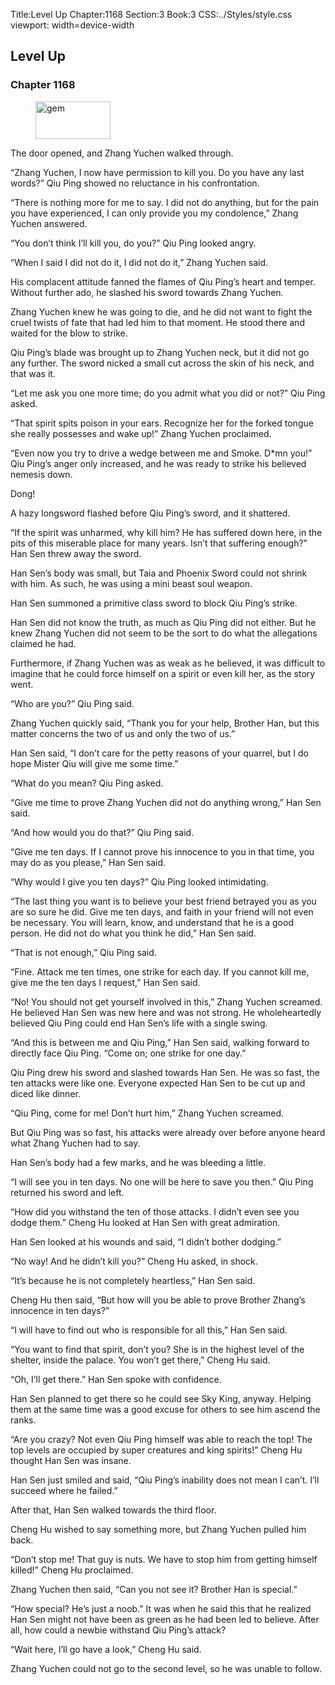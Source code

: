 Title:Level Up 
Chapter:1168 
Section:3 
Book:3 
CSS:../Styles/style.css 
viewport: width=device-width
  
## Level Up
### Chapter 1168
  
<figure>
	<img src="../Images/gem.gif" alt="gem" id="gem" width="120" height="60" />
</figure>
  

  
The door opened, and Zhang Yuchen walked through.

“Zhang Yuchen, I now have permission to kill you. Do you have any last words?” Qiu Ping showed no reluctance in his confrontation.

“There is nothing more for me to say. I did not do anything, but for the pain you have experienced, I can only provide you my condolence,” Zhang Yuchen answered.

“You don’t think I’ll kill you, do you?” Qiu Ping looked angry.

“When I said I did not do it, I did not do it,” Zhang Yuchen said.

His complacent attitude fanned the flames of Qiu Ping’s heart and temper. Without further ado, he slashed his sword towards Zhang Yuchen.

Zhang Yuchen knew he was going to die, and he did not want to fight the cruel twists of fate that had led him to that moment. He stood there and waited for the blow to strike.

Qiu Ping’s blade was brought up to Zhang Yuchen neck, but it did not go any further. The sword nicked a small cut across the skin of his neck, and that was it.

“Let me ask you one more time; do you admit what you did or not?” Qiu Ping asked.

“That spirit spits poison in your ears. Recognize her for the forked tongue she really possesses and wake up!” Zhang Yuchen proclaimed.

“Even now you try to drive a wedge between me and Smoke. D*mn you!” Qiu Ping’s anger only increased, and he was ready to strike his believed nemesis down.

Dong!

A hazy longsword flashed before Qiu Ping’s sword, and it shattered.

“If the spirit was unharmed, why kill him? He has suffered down here, in the pits of this miserable place for many years. Isn’t that suffering enough?” Han Sen threw away the sword.

Han Sen’s body was small, but Taia and Phoenix Sword could not shrink with him. As such, he was using a mini beast soul weapon.

Han Sen summoned a primitive class sword to block Qiu Ping’s strike.

Han Sen did not know the truth, as much as Qiu Ping did not either. But he knew Zhang Yuchen did not seem to be the sort to do what the allegations claimed he had.

Furthermore, if Zhang Yuchen was as weak as he believed, it was difficult to imagine that he could force himself on a spirit or even kill her, as the story went.

“Who are you?” Qiu Ping said.

Zhang Yuchen quickly said, “Thank you for your help, Brother Han, but this matter concerns the two of us and only the two of us.”

Han Sen said, “I don’t care for the petty reasons of your quarrel, but I do hope Mister Qiu will give me some time.”

“What do you mean? Qiu Ping asked.

“Give me time to prove Zhang Yuchen did not do anything wrong,” Han Sen said.

“And how would you do that?” Qiu Ping said.

“Give me ten days. If I cannot prove his innocence to you in that time, you may do as you please,” Han Sen said.

“Why would I give you ten days?” Qiu Ping looked intimidating.

“The last thing you want is to believe your best friend betrayed you as you are so sure he did. Give me ten days, and faith in your friend will not even be necessary. You will learn, know, and understand that he is a good person. He did not do what you think he did,” Han Sen said.

“That is not enough,” Qiu Ping said.

“Fine. Attack me ten times, one strike for each day. If you cannot kill me, give me the ten days I request,” Han Sen said.

“No! You should not get yourself involved in this,” Zhang Yuchen screamed. He believed Han Sen was new here and was not strong. He wholeheartedly believed Qiu Ping could end Han Sen’s life with a single swing.

“And this is between me and Qiu Ping,” Han Sen said, walking forward to directly face Qiu Ping. “Come on; one strike for one day.”

Qiu Ping drew his sword and slashed towards Han Sen. He was so fast, the ten attacks were like one. Everyone expected Han Sen to be cut up and diced like dinner.

“Qiu Ping, come for me! Don’t hurt him,” Zhang Yuchen screamed.

But Qiu Ping was so fast, his attacks were already over before anyone heard what Zhang Yuchen had to say.

Han Sen’s body had a few marks, and he was bleeding a little.

“I will see you in ten days. No one will be here to save you then.” Qiu Ping returned his sword and left.

“How did you withstand the ten of those attacks. I didn’t even see you dodge them.” Cheng Hu looked at Han Sen with great admiration.

Han Sen looked at his wounds and said, “I didn’t bother dodging.”

“No way! And he didn’t kill you?” Cheng Hu asked, in shock.

“It’s because he is not completely heartless,” Han Sen said.

Cheng Hu then said, “But how will you be able to prove Brother Zhang’s innocence in ten days?”

“I will have to find out who is responsible for all this,” Han Sen said.

“You want to find that spirit, don’t you? She is in the highest level of the shelter, inside the palace. You won’t get there,” Cheng Hu said.

“Oh, I’ll get there.” Han Sen spoke with confidence.

Han Sen planned to get there so he could see Sky King, anyway. Helping them at the same time was a good excuse for others to see him ascend the ranks.

“Are you crazy? Not even Qiu Ping himself was able to reach the top! The top levels are occupied by super creatures and king spirits!” Cheng Hu thought Han Sen was insane.

Han Sen just smiled and said, “Qiu Ping’s inability does not mean I can’t. I’ll succeed where he failed.”

After that, Han Sen walked towards the third floor.

Cheng Hu wished to say something more, but Zhang Yuchen pulled him back.

“Don’t stop me! That guy is nuts. We have to stop him from getting himself killed!” Cheng Hu proclaimed.

Zhang Yuchen then said, “Can you not see it? Brother Han is special.”

“How special? He’s just a noob.” It was when he said this that he realized Han Sen might not have been as green as he had been led to believe. After all, how could a newbie withstand Qiu Ping’s attack?

“Wait here, I’ll go have a look,” Cheng Hu said.

Zhang Yuchen could not go to the second level, so he was unable to follow.